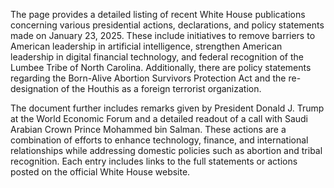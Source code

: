 The page provides a detailed listing of recent White House publications concerning various presidential actions, declarations, and policy statements made on January 23, 2025. These include initiatives to remove barriers to American leadership in artificial intelligence, strengthen American leadership in digital financial technology, and federal recognition of the Lumbee Tribe of North Carolina. Additionally, there are policy statements regarding the Born-Alive Abortion Survivors Protection Act and the re-designation of the Houthis as a foreign terrorist organization.

The document further includes remarks given by President Donald J. Trump at the World Economic Forum and a detailed readout of a call with Saudi Arabian Crown Prince Mohammed bin Salman. These actions are a combination of efforts to enhance technology, finance, and international relationships while addressing domestic policies such as abortion and tribal recognition. Each entry includes links to the full statements or actions posted on the official White House website.